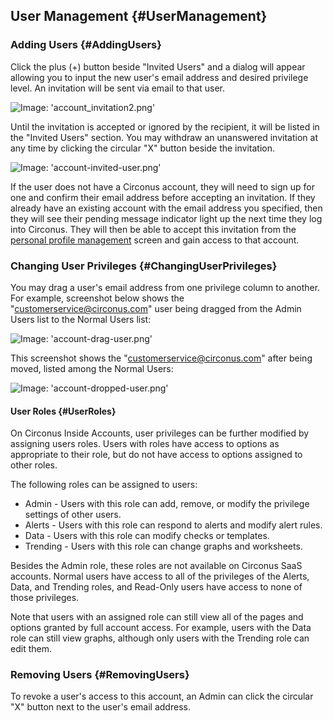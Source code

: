 ## User Management {#UserManagement}

### Adding Users {#AddingUsers}
Click the plus (+) button beside "Invited Users" and a dialog will appear allowing you to input the new user's email address and desired privilege level. An invitation will be sent via email to that user.

![Image: 'account_invitation2.png'](/assets/account_invitation2.png?raw=true)

Until the invitation is accepted or ignored by the recipient, it will be listed in the "Invited Users" section. You may withdraw an unanswered invitation at any time by clicking the circular "X" button beside the invitation.

![Image: 'account-invited-user.png'](/assets/account-invited-user.png?raw=true)

If the user does not have a Circonus account, they will need to sign up for one and confirm their email address before accepting an invitation. If they already have an existing account with the email address you specified, then they will see their pending message indicator light up the next time they log into Circonus. They will then be able to accept this invitation from the [personal profile management](/Administration/Profile.md) screen and gain access to that account.


### Changing User Privileges {#ChangingUserPrivileges}
You may drag a user's email address from one privilege column to another. For example, screenshot below shows the "customerservice@circonus.com" user being dragged from the Admin Users list to the Normal Users list:

![Image: 'account-drag-user.png'](/assets/account-drag-user.png?raw=true) 

This screenshot shows the "customerservice@circonus.com" after being moved, listed among the Normal Users:

![Image: 'account-dropped-user.png'](/assets/account-dropped-user.png?raw=true)


#### User Roles {#UserRoles}
On Circonus Inside Accounts, user privileges can be further modified by assigning users roles. Users with roles have access to options as appropriate to their role, but do not have access to options assigned to other roles.

The following roles can be assigned to users:
 * Admin - Users with this role can add, remove, or modify the privilege settings of other users.
 * Alerts - Users with this role can respond to alerts and modify alert rules.
 * Data - Users with this role can modify checks or templates.
 * Trending - Users with this role can change graphs and worksheets.

Besides the Admin role, these roles are not available on Circonus SaaS accounts. Normal users have access to all of the privileges of the Alerts, Data, and Trending roles, and Read-Only users have access to none of those privileges.

Note that users with an assigned role can still view all of the pages and options granted by full account access. For example, users with the Data role can still view graphs, although only users with the Trending role can edit them.


### Removing Users {#RemovingUsers}
To revoke a user's access to this account, an Admin can click the circular "X" button next to the user's email address.
